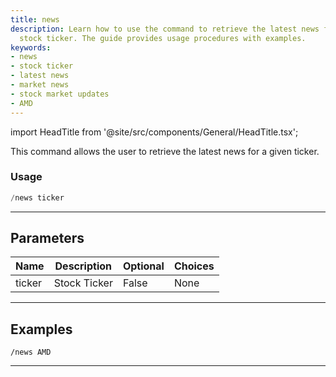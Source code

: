 ```yaml
---
title: news
description: Learn how to use the command to retrieve the latest news for a given
  stock ticker. The guide provides usage procedures with examples.
keywords:
- news
- stock ticker
- latest news
- market news
- stock market updates
- AMD
---
```


import HeadTitle from '@site/src/components/General/HeadTitle.tsx';

<HeadTitle title="general: news - Telegram Reference | OpenBB Bot Docs" />

This command allows the user to retrieve the latest news for a given ticker.

### Usage

```python wordwrap
/news ticker
```

---

## Parameters

| Name | Description | Optional | Choices |
| ---- | ----------- | -------- | ------- |
| ticker | Stock Ticker | False | None |


---

## Examples

```
/news AMD
```
---
